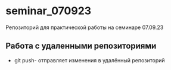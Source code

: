 ﻿# seminar_070923
Репозиторий для практической работы на семинаре 07.09.23
## Работа с удаленными репозиториями
* git push- отправляет изменения в удалённый репозиторий